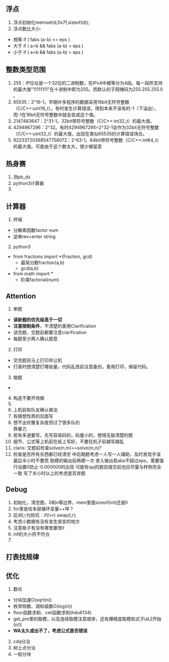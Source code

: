 ## 浮点
1. 浮点初始化memset(d,0x7f,sizeof(d));
2. 浮点数比大小:
  * 相等 if ( fabs (a-b) <= eps )
  * 大于 if ( a>b && fabs (a-b) > eps )
  * 小于 if ( a<b && fabs (a-b) > eps )

## 整数类型范围
1. 255：IP位址是一个32位的二进制数，在IPv4中被等分为4段。每一段所支持的最大值"11111111"在十进制中即为255。而默认的子网掩码为255.255.255.0 。
2. 65535：2^16-1。早期许多程序的数据采用16bit无符号整数（C/C++:uint16_t）。有时发生计算错误，得到本来不该有的-1（下溢出），而-1在16bit无符号整数中就会变成这个值。
3. 2147483647：2^31-1。32bit带符号整数（C/C++:int32_t）的最大值。
4. 4294967296：2^32。有时4294967295=2^32-1会作为32bit无符号整数（C/C++:uint32_t）的最大值，出现在类似65535的计算错误场合。
5. 92233720368547758072：2^63-1。64bit带符号整数（C/C++:int64_t）的最大值。可是由于这个数太大，很少被留意

## 热身赛
1. 测pb_ds
2. python3计算器
3. 

## 计算器
1. 终端
  * 分解素因数factor num  
  * 逆串rev+enter string
2. python3
  * from fractions import *(Fraction, gcd)
    * 最简分数fraction(a,b)        
    * gcd(a,b)
  * from math import *
    * 阶乘factorial(num)

## Attention
1. 审题
  * **读新题的优先级高于一切**
  * **注意限制条件**，不清楚的善用Clarification
  * 读完题、交题前都要注意clarification
  * 每题至少两人确认题意
2. 打印
  * 交完题目马上打印并让机
  * 打表时想清楚打哪些量，代码乱改前注意备份。善用打印，保留代码。
3. 做题
  * 
4. 构造不要开场做
5. 
6. 上机前和队友确认做法
7. 有猜想性质的后面写
8. 想不出优雅复杂度但过了很多队的<br>莽暴力</br>
9. 若有多道要写，先写容易码的，码量小的，想得无敌清楚的题
10. 细节、公式等上机前在纸上写好，不要在机子前越写越乱
11. claris: 交题前检查solve(n,m)==solve(m,n)?
12. 检查是否所有东西都已经清空
中后期题考虑一人写一人辅助，及时发现手误
最后半小时不要慌
取模的输出前再模一次
舍入输出若abs不超过eps，需要强行设置0防止-0.000000的出现
可能有spj的题目提交前也应尽量与样例完全一致
写了半小时以上的考虑是否弃题



## Debug
1. 初始化，清空图，0和n等边界，mem里面sizeof(int)还是ll
2. for里是给本层循环变量++咩？
3. 区间l,r为防坑：if(l>r) swap(l,r);
4. 考虑小数据有没有发生突变的地方
5. 注意板子有没有哪里要改ll
6. inf的大小符不符合
7. 

## 打表找规律


## 优化
1. 数论
  * 分块加速O(sqrt(n))
  * 枚举除数、调和级数O(log(n))
  * floor函数求和、ceil函数求和(hdu6134)
  * get_pre里的取模，以及连续取模注意顺序，还有爆精度取模和式子i从2开始(n/i)
  * **WA太久或出不了，考虑公式是否错误**
2. cdq分治
3. 树上点分治
4. 一般分块